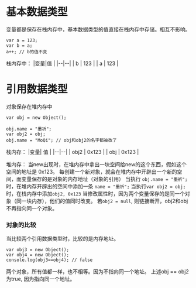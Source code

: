 ﻿# 基本数据类型
变量都是保存在栈内存中，基本数据类型的值直接在栈内存中存储。相互不影响。
```
var a = 123;
var b = a;
a++; // b的值不变
```
栈内存中：
|变量|值  |
|--|--|
|  b | 123 |
|  a | 123 |
# 引用数据类型
对象保存在堆内存中
```
var obj = new Object();

obj.name = "墨祈";
var obj2 = obj;
obj.name = "MoQi"; // obj和obj2的名字都被改了
```
栈内存：
|变量| 值  |
|--|--|
| obj2 | 0x123 |
| obj | 0x123 |

堆内存：
当new出现时，在堆内存中拿出一块空间给new的这个东西，假如这个空间的地址是 0x123。
每创建一个新对象，就会在堆内存中开辟出一个新的空间，而变量保存的是对象的内存地址（对象的引用）
当执行 `obj.name = "墨祈";`时，在堆内存开辟出的空间中添加一条 `name = "墨祈";`
当执行`var obj2 = obj;`时，在栈内存中添加`obj2, 0x123`
当修改属性时，因为两个变量保存的是同一个对象（同一块内存），他们的值同时改变。
若`obj2 = null`, 则链接断开，obj2和obj不再指向同一个对象。

### 对象的比较
当比较两个引用数据类型时，比较的是内存地址。
```
var obj3 = new Object();
var obj4 = new Object();
console.log(obj3==obj4); // false
```
两个对象，所有值都一样，也不相等。因为不指向同一个地址。
上述obj == obj2为true, 因为指向同一个地址。
